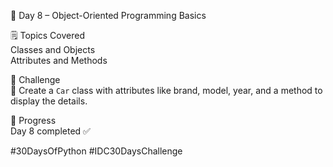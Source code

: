📅 Day 8 – Object-Oriented Programming Basics

🗒️ Topics Covered  
Classes and Objects  
Attributes and Methods  

🎯 Challenge  
🔧 Create a `Car` class with attributes like brand, model, year, and a method to display the details.

📌 Progress  
Day 8 completed ✅  

#30DaysOfPython #IDC30DaysChallenge
